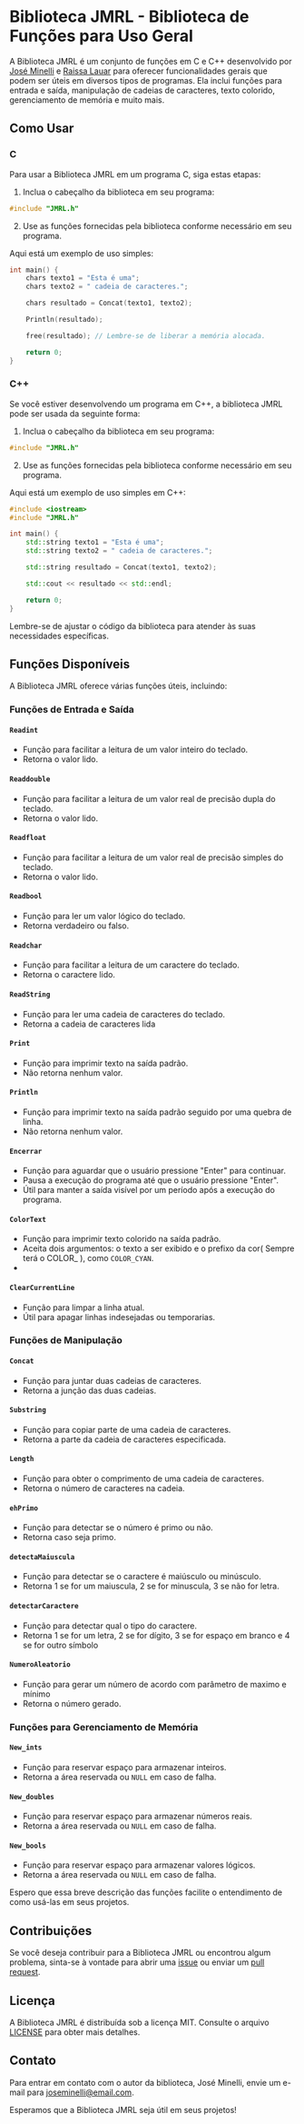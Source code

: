 # Biblioteca JMRL - Biblioteca de Funções para Uso Geral

A Biblioteca JMRL é um conjunto de funções em C e C++ desenvolvido por [José Minelli](https://github.com/joseminelli) e [Raissa Lauar](https://github.com/RaissaLauarNavarro) para oferecer funcionalidades gerais que podem ser úteis em diversos tipos de programas. Ela inclui funções para entrada e saída, manipulação de cadeias de caracteres, texto colorido, gerenciamento de memória e muito mais.

## Como Usar

### C

Para usar a Biblioteca JMRL em um programa C, siga estas etapas:

1. Inclua o cabeçalho da biblioteca em seu programa:

```c
#include "JMRL.h"
```

2. Use as funções fornecidas pela biblioteca conforme necessário em seu programa.

Aqui está um exemplo de uso simples:

```c
int main() {
    chars texto1 = "Esta é uma";
    chars texto2 = " cadeia de caracteres.";

    chars resultado = Concat(texto1, texto2);

    Println(resultado);

    free(resultado); // Lembre-se de liberar a memória alocada.

    return 0;
}
```

### C++

Se você estiver desenvolvendo um programa em C++, a biblioteca JMRL pode ser usada da seguinte forma:

1. Inclua o cabeçalho da biblioteca em seu programa:

```cpp
#include "JMRL.h"
```

2. Use as funções fornecidas pela biblioteca conforme necessário em seu programa.

Aqui está um exemplo de uso simples em C++:

```cpp
#include <iostream>
#include "JMRL.h"

int main() {
    std::string texto1 = "Esta é uma";
    std::string texto2 = " cadeia de caracteres.";

    std::string resultado = Concat(texto1, texto2);

    std::cout << resultado << std::endl;

    return 0;
}
```

Lembre-se de ajustar o código da biblioteca para atender às suas necessidades específicas.

## Funções Disponíveis

A Biblioteca JMRL oferece várias funções úteis, incluindo:


### Funções de Entrada e Saída

#### `Readint`
- Função  para facilitar a leitura de um valor inteiro do teclado.
- Retorna o valor lido.

#### `Readdouble`
- Função para facilitar a leitura de um valor real de precisão dupla do teclado.
- Retorna o valor lido.

#### `Readfloat`
- Função para facilitar a leitura de um valor real de precisão simples do teclado.
- Retorna o valor lido.

#### `Readbool`
- Função para ler um valor lógico do teclado.
- Retorna verdadeiro ou falso.

#### `Readchar`
- Função  para facilitar a leitura de um caractere do teclado.
- Retorna o caractere lido.

#### `ReadString`
- Função para ler uma cadeia de caracteres do teclado.
- Retorna a cadeia de caracteres lida

#### `Print`
- Função para imprimir texto na saída padrão.
- Não retorna nenhum valor.

#### `Println`
- Função para imprimir texto na saída padrão seguido por uma quebra de linha.
- Não retorna nenhum valor.

#### `Encerrar`
- Função para aguardar que o usuário pressione "Enter" para continuar.
- Pausa a execução do programa até que o usuário pressione "Enter".
- Útil para manter a saída visível por um período após a execução do programa.

#### `ColorText`
- Função para imprimir texto colorido na saída padrão.
- Aceita dois argumentos: o texto a ser exibido e o prefixo da cor( Sempre terá o COLOR_ ), como ```COLOR_CYAN```.
- 
#### `ClearCurrentLine`
- Função para limpar a linha atual.
- Útil para apagar linhas indesejadas ou temporarias.

### Funções de Manipulação

#### `Concat`
- Função para juntar duas cadeias de caracteres.
- Retorna a junção das duas cadeias.

#### `Substring`
- Função para copiar parte de uma cadeia de caracteres.
- Retorna a parte da cadeia de caracteres especificada.

#### `Length`
- Função para obter o comprimento de uma cadeia de caracteres.
- Retorna o número de caracteres na cadeia.

#### `ehPrimo`
- Função para detectar se o número é primo ou não.
- Retorna caso seja primo.

#### `detectaMaiuscula`
- Função para detectar se o caractere é maiúsculo ou minúsculo.
- Retorna 1 se for um maiuscula, 2 se for minuscula, 3 se não for letra.

#### `detectarCaractere`
- Função para detectar qual o tipo do caractere.
- Retorna 1 se for um letra, 2 se for dígito, 3 se for espaço em branco e 4 se for outro símbolo

#### `NumeroAleatorio`
- Função para gerar um número de acordo com parâmetro de maximo e mínimo
- Retorna o número gerado.

### Funções para Gerenciamento de Memória

#### `New_ints`
- Função para reservar espaço para armazenar inteiros.
- Retorna a área reservada ou `NULL` em caso de falha.

#### `New_doubles`
- Função para reservar espaço para armazenar números reais.
- Retorna a área reservada ou `NULL` em caso de falha.

#### `New_bools`
- Função para reservar espaço para armazenar valores lógicos.
- Retorna a área reservada ou `NULL` em caso de falha.

Espero que essa breve descrição das funções facilite o entendimento de como usá-las em seus projetos.

## Contribuições

Se você deseja contribuir para a Biblioteca JMRL ou encontrou algum problema, sinta-se à vontade para abrir uma [issue](https://github.com/seu-usuario/seu-repositorio/issues) ou enviar um [pull request](https://github.com/seu-usuario/seu-repositorio/pulls).

## Licença

A Biblioteca JMRL é distribuída sob a licença MIT. Consulte o arquivo [LICENSE](https://github.com/seu-usuario/seu-repositorio/blob/master/LICENSE) para obter mais detalhes.

## Contato

Para entrar em contato com o autor da biblioteca, José Minelli, envie um e-mail para joseminelli@email.com.

Esperamos que a Biblioteca JMRL seja útil em seus projetos!
